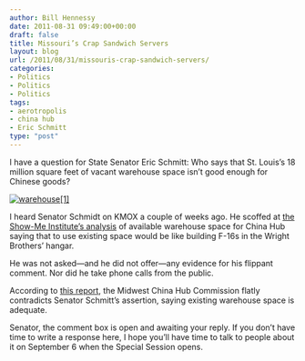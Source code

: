 ```yaml
---
author: Bill Hennessy
date: 2011-08-31 09:49:00+00:00
draft: false
title: Missouri’s Crap Sandwich Servers
layout: blog
url: /2011/08/31/missouris-crap-sandwich-servers/
categories:
- Politics
- Politics
- Politics
tags:
- aerotropolis
- china hub
- Eric Schmitt
type: "post"
---
```


I have a question for State Senator Eric Schmitt: Who says that St. Louis’s 18 million square feet of vacant warehouse space isn’t good enough for Chinese goods? 

[![warehouse[1]](https://hennessysview.com/wp-content/uploads/2011/08/warehouse1_thumb.jpg)
](https://hennessysview.com/wp-content/uploads/2011/08/warehouse1.jpg)

I heard Senator Schmidt on KMOX a couple of weeks ago. He scoffed at [the Show-Me Institute’s analysis](https://www.showmedaily.org/2011/06/its-still-a-flight-of-fancy.html) of available warehouse space for China Hub saying that to use existing space would be like building F-16s in the Wright Brothers’ hangar. 

He was not asked—and he did not offer—any evidence for his flippant comment. Nor did he take phone calls from the public. 

According to [this report](https://rebootcongress.blogspot.com/2011/08/existing-aerotropolis-warehouse-space.html), the Midwest China Hub Commission flatly contradicts Senator Schmitt’s assertion, saying existing warehouse space is adequate. 

Senator, the comment box is open and awaiting your reply. If you don’t have time to write a response here, I hope you’ll have time to talk to people about it on September 6 when the Special Session opens.
